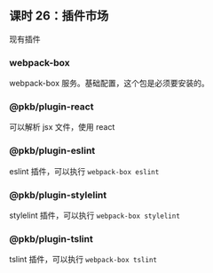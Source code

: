 ## 课时 26：插件市场

现有插件

### webpack-box

webpack-box 服务。基础配置，这个包是必须要安装的。

### @pkb/plugin-react

可以解析 jsx 文件，使用 react

### @pkb/plugin-eslint

eslint 插件，可以执行 `webpack-box eslint`

### @pkb/plugin-stylelint

stylelint 插件，可以执行 `webpack-box stylelint`

### @pkb/plugin-tslint

tslint 插件，可以执行 `webpack-box tslint`
